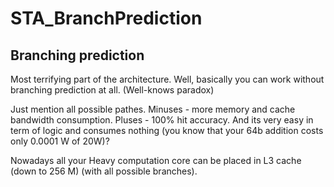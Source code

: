 # STA_BranchPrediction

## Branching prediction

Most terrifying part of the architecture.
Well, basically you can work without branching prediction at all. (Well-knows paradox)

Just mention all possible pathes.
Minuses - more memory and cache bandwidth consumption.
Pluses - 100% hit accuracy. And its very easy in term of logic and consumes nothing (you know that your 64b addition costs only 0.0001 W of 20W)?

Nowadays all your Heavy computation core can be placed in L3 cache (down to 256 M) (with all possible branches).
